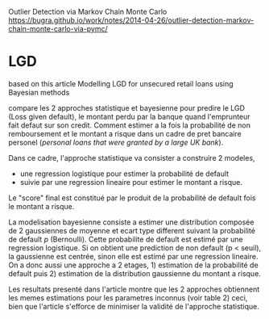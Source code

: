 Outlier Detection via Markov Chain Monte Carlo
https://bugra.github.io/work/notes/2014-04-26/outlier-detection-markov-chain-monte-carlo-via-pymc/


# LGD
based on this article
Modelling LGD for unsecured retail loans using Bayesian methods

compare les 2 approches statistique et bayesienne pour predire le LGD (Loss given default), le montant perdu par la banque quand l'emprunteur fait defaut sur son credit.
Comment estimer a la fois la probabilité de non remboursement et le montant a risque dans un cadre de pret bancaire personel (_personal loans that were granted by a large UK bank_).

Dans ce cadre, l'approche statistique va consister a construire 2 modeles,
* une regression logistique pour estimer la probabilité de default
* suivie  par une regression lineaire pour estimer le montant a risque.

Le "score" final est constitué par le produit de la probabilité de  default  fois le montant a risque.

La modelisation bayesienne consiste a estimer une distribution composée de 2 gaussiennes de moyenne et ecart type different suivant la probabilité de default _p_ (Bernoulli). Cette probabilite de default est estimé par une regression logistique.
Si on obtient une prediction de non default (p < seuil), la gaussienne est centrée, sinon elle est estimé par une regression lineaire.
On a donc aussi une approche a 2 etages, 1) estimation de la  probabilité de default puis 2) estimation de la distribution gaussienne du montant a risque.

Les resultats presenté dans l'article montre que les 2 approches obtiennent les memes estimations pour les parametres inconnus (voir table 2) ceci, bien que l'article s'efforce de minimiser la validité de l'approche statistique.
